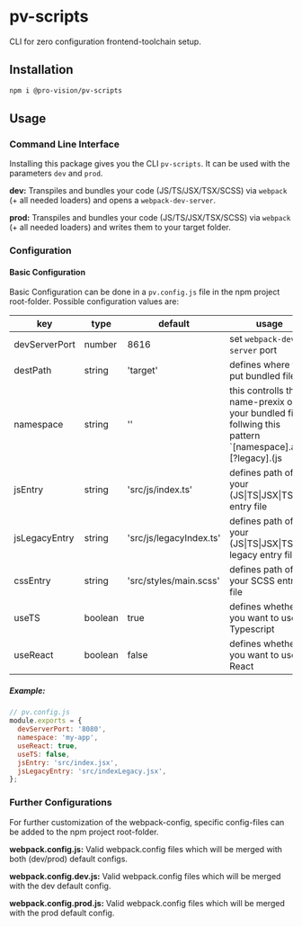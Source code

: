# pv-scripts

CLI for zero configuration frontend-toolchain setup.

## Installation

```sh
npm i @pro-vision/pv-scripts
```

## Usage

### Command Line Interface
Installing this package gives you the CLI `pv-scripts`. It can be used with the parameters `dev` and `prod`. 

**dev:**
Transpiles and bundles your code (JS/TS/JSX/TSX/SCSS) via `webpack` (+ all needed loaders) and opens a `webpack-dev-server`.

**prod:**
Transpiles and bundles your code (JS/TS/JSX/TSX/SCSS) via `webpack` (+ all needed loaders) and writes them to your target folder.

### Configuration

#### Basic Configuration
Basic Configuration can be done in a `pv.config.js` file in the npm project root-folder. Possible configuration values are:

| key           | type    | default  |          usage                |
| ------------- | ------  | -------- | ----------------------------- |
| devServerPort | number  | 8616     | set `webpack-dev-server` port |
| destPath      | string  | 'target' | defines where to put bundled files |
| namespace     | string  | ''       | this controlls the name-prexix on your bundled files follwing this pattern `[namespace].app.[?legacy].(js|css)` |
| jsEntry       | string  | 'src/js/index.ts' | defines path of your (JS\|TS\|JSX\|TSX) entry file |
| jsLegacyEntry | string  | 'src/js/legacyIndex.ts' | defines path of your (JS\|TS\|JSX\|TSX) legacy entry file |
| cssEntry      | string  | 'src/styles/main.scss' | defines path of your SCSS entry file |
| useTS         | boolean | true | defines whether you want to use Typescript |
| useReact      | boolean | false | defines whether you want to use React |

##### Example:

```js
// pv.config.js
module.exports = {
  devServerPort: '8080',
  namespace: 'my-app',
  useReact: true,
  useTS: false,
  jsEntry: 'src/index.jsx',
  jsLegacyEntry: 'src/indexLegacy.jsx',
};
```

### Further Configurations
For further customization of the webpack-config, specific config-files can be added to the npm project root-folder.

**webpack.config.js:**
Valid webpack.config files which will be merged with both (dev/prod) default configs.

**webpack.config.dev.js:**
Valid webpack.config files which will be merged with the dev default config.

**webpack.config.prod.js:**
Valid webpack.config files which will be merged with the prod default config.